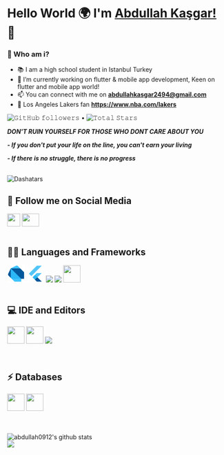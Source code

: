 # Hello World 🌍 I'm [Abdullah Kaşgar!](https://github.com/abdullah0912) 👋

### 🤔 Who am i?
- 📚 I am a high school student in Istanbul Turkey
- 🔭 I’m currently working on flutter & mobile app development, Keen on flutter and mobile app world!
- 📫 You can connect with me on **abdullahkasgar2494@gmail.com**
- 🏀 Los Angeles Lakers fan **https://www.nba.com/lakers**

<p align="left">  
  <img alt="𝙶𝚒𝚝𝙷𝚞𝚋 𝚏𝚘𝚕𝚕𝚘𝚠𝚎𝚛𝚜" src="https://img.shields.io/github/followers/abdullah0912?label=Followers&style=social"> •   
  <img src="https://img.shields.io/github/stars/abdullah0912?label=Stars" alt="𝚃𝚘𝚝𝚊𝚕 𝚂𝚝𝚊𝚛𝚜">
 
</p>

***DON'T RUIN YOURSELF FOR THOSE WHO DONT CARE ABOUT YOU***
<br>

***- If you don't put your life on the line, you can't earn your living***
<br>

***- If there is no struggle, there is no progress***
</br>
</br>

 ![Dashatars](https://user-images.githubusercontent.com/88820048/167238602-cda96ac0-e04f-4e05-bce8-0e8f0c437b47.png)

</a>

 <h2 align="left">👻 Follow me on Social Media </h2>
<p align="left">
<a href="https://instagram.com/jay_official_24_" target="blank"><img align="center" src="https://upload.wikimedia.org/wikipedia/commons/thumb/e/e7/Instagram_logo_2016.svg/1200px-Instagram_logo_2016.svg.png"  height="30" width="30" /></a>
<a href="https://twitter.com/AbdullahKasgar" target="blank"><img align="center" src="https://cdn.jsdelivr.net/npm/simple-icons@3.13.0/icons/twitter.svg" height="30" width="40" />
 </a>
<br>
<br>

<h2 align="left">👩‍💻 Languages and Frameworks</h2>

<code><img height="41px" src="https://raw.githubusercontent.com/github/explore/80688e429a7d4ef2fca1e82350fe8e3517d3494d/topics/dart/dart.png"></code>
<code><img height="41px" src="https://raw.githubusercontent.com/github/explore/80688e429a7d4ef2fca1e82350fe8e3517d3494d/topics/flutter/flutter.png"></code>
 <code><img src="https://img.icons8.com/color/48/000000/python--v1.png"/></code>
  <code><img src="https://img.icons8.com/color/48/000000/arduino.png"/></code>
  <code><img height="40" width="40" src="https://cdn.icon-icons.com/icons2/2415/PNG/512/csharp_original_logo_icon_146578.png"></code>
<br>
<br>

<h2 align="left">💻 IDE and Editors</h2>

<p align="left">
  
<code><img height="40" width="40" src="https://img.icons8.com/fluency/48/000000/android-studio--v2.png"></code>
<code><img height="40" width="40" src="https://img.utdstc.com/icon/ebd/c75/ebdc759e8c0dd0f603ea13620f6f2ff5221bc73ac9a823e9356ca7e09b90488a:200"></code>
 <code><img src="https://img.icons8.com/fluency/48/000000/visual-studio-2019.png"/></code>

<br>
 
<h2 align="left">⚡ Databases</h2>

<p align="left">
  
<code><img height="40" width="40" src="http://pngimg.com/uploads/mysql/mysql_PNG35.png"></code>
 <code><img height="40" width="40" src="https://brandslogos.com/wp-content/uploads/images/firebase-logo.png"></code>

 <br>
<br>

<img align="center" src="https://github-readme-stats.vercel.app/api?username=abdullah0912&show_icons=true&include_all_commits=true&count&theme=algolia" alt="abdullah0912's github stats"/>
 
<br/>
 
 <img align="left" src="https://github-readme-stats.vercel.app/api/top-langs/?username=abdullah0912&layout=compact&theme=algolia"/>

  <br>
<br>
